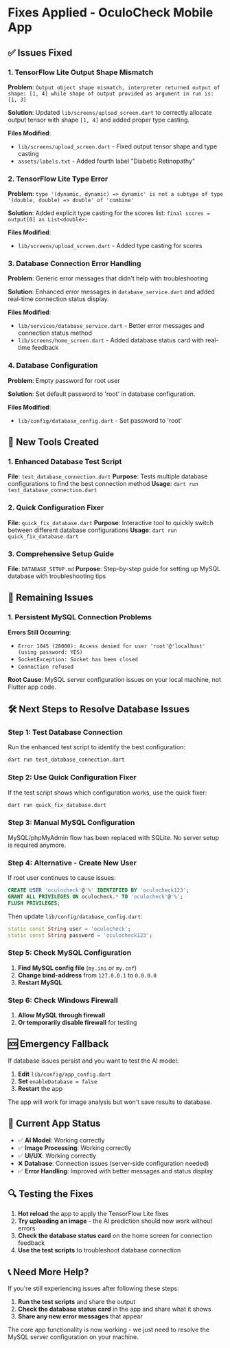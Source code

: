 # Fixes Applied - OculoCheck Mobile App

## ✅ Issues Fixed

### 1. TensorFlow Lite Output Shape Mismatch
**Problem**: `Output object shape mismatch, interpreter returned output of shape: [1, 4] while shape of output provided as argument in run is: [1, 3]`

**Solution**: Updated `lib/screens/upload_screen.dart` to correctly allocate output tensor with shape `[1, 4]` and added proper type casting.

**Files Modified**:
- `lib/screens/upload_screen.dart` - Fixed output tensor shape and type casting
- `assets/labels.txt` - Added fourth label "Diabetic Retinopathy"

### 2. TensorFlow Lite Type Error
**Problem**: `type '(dynamic, dynamic) => dynamic' is not a subtype of type '(double, double) => double' of 'combine'`

**Solution**: Added explicit type casting for the scores list: `final scores = output[0] as List<double>;`

**Files Modified**:
- `lib/screens/upload_screen.dart` - Added type casting for scores

### 3. Database Connection Error Handling
**Problem**: Generic error messages that didn't help with troubleshooting

**Solution**: Enhanced error messages in `database_service.dart` and added real-time connection status display.

**Files Modified**:
- `lib/services/database_service.dart` - Better error messages and connection status method
- `lib/screens/home_screen.dart` - Added database status card with real-time feedback

### 4. Database Configuration
**Problem**: Empty password for root user

**Solution**: Set default password to 'root' in database configuration.

**Files Modified**:
- `lib/config/database_config.dart` - Set password to 'root'

## 🔧 New Tools Created

### 1. Enhanced Database Test Script
**File**: `test_database_connection.dart`
**Purpose**: Tests multiple database configurations to find the best connection method
**Usage**: `dart run test_database_connection.dart`

### 2. Quick Configuration Fixer
**File**: `quick_fix_database.dart`
**Purpose**: Interactive tool to quickly switch between different database configurations
**Usage**: `dart run quick_fix_database.dart`

### 3. Comprehensive Setup Guide
**File**: `DATABASE_SETUP.md`
**Purpose**: Step-by-step guide for setting up MySQL database with troubleshooting tips

## 🚨 Remaining Issues

### 1. Persistent MySQL Connection Problems
**Errors Still Occurring**:
- `Error 1045 (28000): Access denied for user 'root'@'localhost' (using password: YES)`
- `SocketException: Socket has been closed`
- `Connection refused`

**Root Cause**: MySQL server configuration issues on your local machine, not Flutter app code.

## 🛠️ Next Steps to Resolve Database Issues

### Step 1: Test Database Connection
Run the enhanced test script to identify the best configuration:
```bash
dart run test_database_connection.dart
```

### Step 2: Use Quick Configuration Fixer
If the test script shows which configuration works, use the quick fixer:
```bash
dart run quick_fix_database.dart
```

### Step 3: Manual MySQL Configuration
MySQL/phpMyAdmin flow has been replaced with SQLite. No server setup is required anymore.

### Step 4: Alternative - Create New User
If root user continues to cause issues:
```sql
CREATE USER 'oculocheck'@'%' IDENTIFIED BY 'oculocheck123';
GRANT ALL PRIVILEGES ON oculocheck.* TO 'oculocheck'@'%';
FLUSH PRIVILEGES;
```

Then update `lib/config/database_config.dart`:
```dart
static const String user = 'oculocheck';
static const String password = 'oculocheck123';
```

### Step 5: Check MySQL Configuration
1. **Find MySQL config file** (`my.ini` or `my.cnf`)
2. **Change bind-address** from `127.0.0.1` to `0.0.0.0`
3. **Restart MySQL**

### Step 6: Check Windows Firewall
1. **Allow MySQL through firewall**
2. **Or temporarily disable firewall** for testing

## 🆘 Emergency Fallback

If database issues persist and you want to test the AI model:

1. **Edit** `lib/config/app_config.dart`
2. **Set** `enableDatabase = false`
3. **Restart** the app

The app will work for image analysis but won't save results to database.

## 📱 Current App Status

- ✅ **AI Model**: Working correctly
- ✅ **Image Processing**: Working correctly  
- ✅ **UI/UX**: Working correctly
- ❌ **Database**: Connection issues (server-side configuration needed)
- ✅ **Error Handling**: Improved with better messages and status display

## 🔍 Testing the Fixes

1. **Hot reload** the app to apply the TensorFlow Lite fixes
2. **Try uploading an image** - the AI prediction should now work without errors
3. **Check the database status card** on the home screen for connection feedback
4. **Use the test scripts** to troubleshoot database connection

## 📞 Need More Help?

If you're still experiencing issues after following these steps:

1. **Run the test scripts** and share the output
2. **Check the database status card** in the app and share what it shows
3. **Share any new error messages** that appear

The core app functionality is now working - we just need to resolve the MySQL server configuration on your machine.
